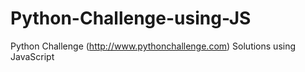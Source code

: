 # Python-Challenge-using-JS
Python Challenge (http://www.pythonchallenge.com) Solutions using JavaScript

